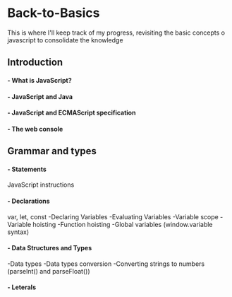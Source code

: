 # Back-to-Basics
This is where I'll keep track of my progress, revisiting the basic concepts o javascript to consolidate the knowledge

## Introduction
#### - What is JavaScript?
#### - JavaScript and Java
#### - JavaScript and ECMAScript specification
#### - The web console

## Grammar and types
#### - Statements
JavaScript instructions
#### - Declarations
var, let, const
-Declaring Variables
-Evaluating Variables
-Variable scope
-Variable hoisting
-Function hoisting
-Global variables (window.variable syntax)
#### - Data Structures and Types
-Data types
-Data types conversion
-Converting strings to numbers (parseInt() and parseFloat())
#### - Leterals





